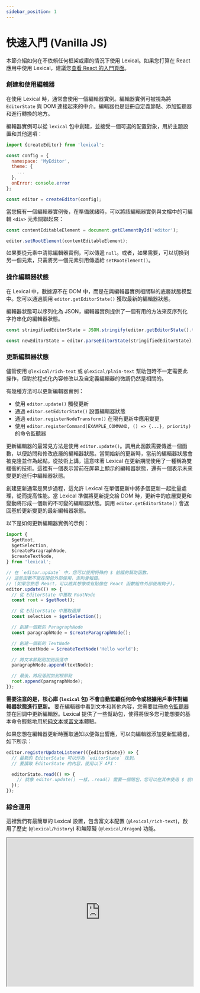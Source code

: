 ```yaml
---
sidebar_position: 1
---
```


# 快速入門 (Vanilla JS)

本節介紹如何在不依賴任何框架或庫的情況下使用 Lexical。如果您打算在 React 應用中使用 Lexical，建議您[查看 React 的入門頁面](https://lexical.dev/docs/getting-started/react)。

### 創建和使用編輯器

在使用 Lexical 時，通常會使用一個編輯器實例。編輯器實例可被視為將 `EditorState` 與 DOM 連接起來的中介。編輯器也是註冊自定義節點、添加監聽器和進行轉換的地方。

編輯器實例可以從 `lexical` 包中創建，並接受一個可選的配置對象，用於主題設置和其他選項：

```js
import {createEditor} from 'lexical';

const config = {
  namespace: 'MyEditor',
  theme: {
    ...
  },
  onError: console.error
};

const editor = createEditor(config);
```

當您擁有一個編輯器實例後，在準備就緒時，可以將該編輯器實例與文檔中的可編輯 `<div>` 元素關聯起來：

```js
const contentEditableElement = document.getElementById('editor');

editor.setRootElement(contentEditableElement);
```

如果要從元素中清除編輯器實例，可以傳遞 `null`。或者，如果需要，可以切換到另一個元素，只需將另一個元素引用傳遞給 `setRootElement()`。

### 操作編輯器狀態

在 Lexical 中，數據源不在 DOM 中，而是在與編輯器實例相關聯的底層狀態模型中。您可以通過調用 `editor.getEditorState()` 獲取最新的編輯器狀態。

編輯器狀態可以序列化為 JSON，編輯器實例提供了一個有用的方法來反序列化字符串化的編輯器狀態。

```js
const stringifiedEditorState = JSON.stringify(editor.getEditorState().toJSON());

const newEditorState = editor.parseEditorState(stringifiedEditorState);
```

### 更新編輯器狀態

儘管使用 `@lexical/rich-text` 或 `@lexical/plain-text` 幫助包時不一定需要此操作，但對於程式化內容修改以及自定義編輯器的微調仍然是相關的。

有幾種方法可以更新編輯器實例：

- 使用 `editor.update()` 觸發更新
- 通過 `editor.setEditorState()` 設置編輯器狀態
- 通過 `editor.registerNodeTransform()` 在現有更新中應用變更
- 使用 `editor.registerCommand(EXAMPLE_COMMAND, () => {...}, priority)` 的命令監聽器

更新編輯器的最常見方法是使用 `editor.update()`。調用此函數需要傳遞一個函數，以便訪問和修改底層的編輯器狀態。當開始新的更新時，當前的編輯器狀態會被克隆並作為起點。從技術上講，這意味著 Lexical 在更新期間使用了一種稱為雙緩衝的技術。這裡有一個表示當前在屏幕上顯示的編輯器狀態，還有一個表示未來變更的進行中編輯器狀態。

創建更新通常是異步過程，這允許 Lexical 在單個更新中將多個更新一起批量處理，從而提高性能。當 Lexical 準備將更新提交給 DOM 時，更新中的底層變更和變動將形成一個新的不可變的編輯器狀態。調用 `editor.getEditorState()` 會返回基於更新變更的最新編輯器狀態。

以下是如何更新編輯器實例的示例：

```js
import {
  $getRoot,
  $getSelection,
  $createParagraphNode,
  $createTextNode,
} from 'lexical';

// 在 `editor.update` 中，您可以使用特殊的 $ 前綴的幫助函數。
// 這些函數不能在閉包外部使用，否則會報錯。
// (如果您熟悉 React，可以將其想像成有點像在 React 函數組件外部使用鉤子)。
editor.update(() => {
  // 從 EditorState 中獲取 RootNode
  const root = $getRoot();

  // 從 EditorState 中獲取選擇
  const selection = $getSelection();

  // 創建一個新的 ParagraphNode
  const paragraphNode = $createParagraphNode();

  // 創建一個新的 TextNode
  const textNode = $createTextNode('Hello world');

  // 將文本節點附加到段落中
  paragraphNode.append(textNode);

  // 最後，將段落附加到根節點
  root.append(paragraphNode);
});
```

**需要注意的是，核心庫 (`lexical` 包) 不會自動監聽任何命令或根據用戶事件對編輯器狀態進行更新。** 要在編輯器中看到文本和其他內容，您需要註冊[命令監聽器](https://lexical.dev/docs/concepts/commands#editorregistercommand)並在回調中更新編輯器。Lexical 提供了一些幫助包，使得將很多您可能想要的基本命令輕鬆地用於[純文本](https://lexical.dev/docs/packages/lexical-plain-text)或[富文本](https://lexical.dev/docs/packages/lexical-rich-text)體驗。

如果您想在編輯器更新時獲取通知以便做出響應，可以向編輯器添加更新監聽器，如下所示：

```js
editor.registerUpdateListener(({editorState}) => {
  // 最新的 EditorState 可以作為 `editorState` 找到。
  // 要讀取 EditorState 的內容，使用以下 API：

  editorState.read(() => {
    // 就像 editor.update() 一樣，.read() 需要一個閉包，您可以在其中使用 $ 前綴的幫助函數。
  });
});
```

### 綜合運用

這裡我們有最簡單的 Lexical 設置，包含富文本配置 (`@lexical/rich-text`)，啟用了歷史 (`@lexical/history`) 和無障礙 (`@lexical/dragon`) 功能。

<iframe width="100%" height="400" src="https://stackblitz.com/github/facebook/lexical/tree/main/examples/vanilla-js?embed=1&file=src%2Fmain.ts&terminalHeight=0&ctl=1" sandbox="allow-forms allow-modals allow-popups allow-popups-to-escape-sandbox allow-presentation allow-same-origin allow-scripts"></iframe>
